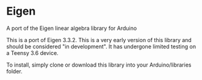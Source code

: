 # Eigen
A port of the Eigen linear algebra library for Arduino

This is a port of Eigen 3.3.2. This is a very early version of this library and should be considered "in development". It has undergone limited testing on a Teensy 3.6 device.

To install, simply clone or download this library into your Arduino/libraries folder.
